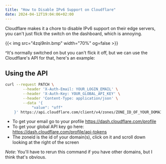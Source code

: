 ```yaml
---
title: "How to Disable IPv6 Support on Cloudflare"
date: 2024-04-12T19:04:06+02:00
---
```


Cloudflare makes it a chore to disable IPv6 support on their edge servers, you can't just flick the switch on the dashboard, which is annoying.

{{< img src="4zqi9nln.bmp" width="70%" og=false >}}

^It's normally switched on but you can't flick it off, but we can use the Cloudflare's API for that, here's an example:

## Using the API

```bash
curl --request PATCH \
        --header 'X-Auth-Email: YOUR_LOGIN_EMAIL' \
        --header 'X-Auth-Key: YOUR_GLOBAL_API_KEY' \
        --header 'Content-Type: application/json' \
        --data '{ 
            "value": "off"
    }' https://api.cloudflare.com/client/v4/zones/ZONE_ID_OF_YOUR_DOMAIN/settings/ipv6
```

- To get your email go to your profile <https://dash.cloudflare.com/profile>
- To get your global API key go here: <https://dash.cloudflare.com/profile/api-tokens>
- The zoneid is the id of your domain(s), click on it and scroll down looking at the right of the screen

*Note*: You'll have to rerun this command if you have other domains, but I think that's obvious.
